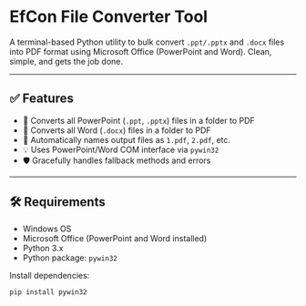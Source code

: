 # EfCon File Converter Tool

A terminal-based Python utility to bulk convert `.ppt/.pptx` and `.docx` files into PDF format using Microsoft Office (PowerPoint and Word). Clean, simple, and gets the job done.

---

## ✅ Features

- 📂 Converts all PowerPoint (`.ppt`, `.pptx`) files in a folder to PDF  
- 📝 Converts all Word (`.docx`) files in a folder to PDF  
- 🔢 Automatically names output files as `1.pdf`, `2.pdf`, etc.  
- 💡 Uses PowerPoint/Word COM interface via `pywin32`  
- 🛡 Gracefully handles fallback methods and errors

---

## 🛠 Requirements

- Windows OS  
- Microsoft Office (PowerPoint and Word installed)  
- Python 3.x  
- Python package: `pywin32`

Install dependencies:
```bash
pip install pywin32
